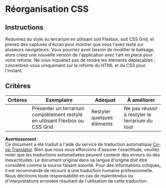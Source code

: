 <!--
CO_OP_TRANSLATOR_METADATA:
{
  "original_hash": "9d4d75af51aaccfe9af778f792c62919",
  "translation_date": "2025-08-23T22:35:31+00:00",
  "source_file": "3-terrarium/2-intro-to-css/assignment.md",
  "language_code": "fr"
}
-->
# Réorganisation CSS

## Instructions

Redonnez du style au terrarium en utilisant soit Flexbox, soit CSS Grid, et prenez des captures d'écran pour montrer que vous l'avez testé sur plusieurs navigateurs. Vous pourriez avoir besoin de modifier le balisage, alors créez une nouvelle version de l'application avec l'art en place pour votre refonte. Ne vous inquiétez pas de rendre les éléments déplaçables ; concentrez-vous uniquement sur la refonte du HTML et du CSS pour l'instant.

## Critères

| Critères | Exemplaire                                                        | Adéquat                       | À améliorer                          |
| -------- | ----------------------------------------------------------------- | ----------------------------- | ------------------------------------ |
|          | Présenter un terrarium complètement restylé en utilisant Flexbox ou CSS Grid | Restyler quelques éléments    | Ne pas réussir à restyler le terrarium du tout |

**Avertissement** :  
Ce document a été traduit à l'aide du service de traduction automatique [Co-op Translator](https://github.com/Azure/co-op-translator). Bien que nous nous efforcions d'assurer l'exactitude, veuillez noter que les traductions automatisées peuvent contenir des erreurs ou des inexactitudes. Le document original dans sa langue d'origine doit être considéré comme la source faisant autorité. Pour des informations critiques, il est recommandé de recourir à une traduction humaine professionnelle. Nous déclinons toute responsabilité en cas de malentendus ou d'interprétations erronées résultant de l'utilisation de cette traduction.